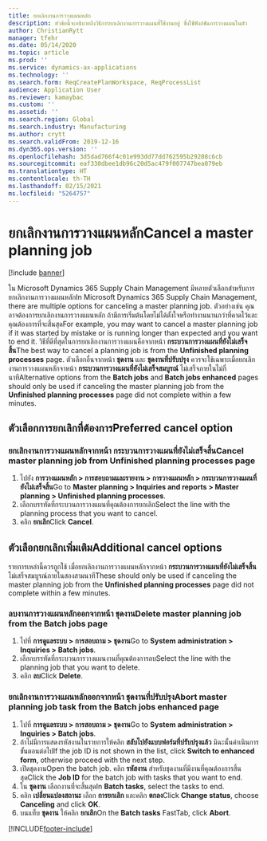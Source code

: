 ```yaml
---
title: ยกเลิกงานการวางแผนหลัก
description: หัวข้อนี้จะอธิบายถึงวิธีการยกเลิกงานการวางแผนที่ใช้งานอยู่ ซึ่งใช้ฟังก์ชันการวางแผนในตัว
author: ChristianRytt
manager: tfehr
ms.date: 05/14/2020
ms.topic: article
ms.prod: ''
ms.service: dynamics-ax-applications
ms.technology: ''
ms.search.form: ReqCreatePlanWorkspace, ReqProcessList
audience: Application User
ms.reviewer: kamaybac
ms.custom: ''
ms.assetid: ''
ms.search.region: Global
ms.search.industry: Manufacturing
ms.author: crytt
ms.search.validFrom: 2019-12-16
ms.dyn365.ops.version: ''
ms.openlocfilehash: 3d5dad766f4c01e993dd77dd762595b29208c6cb
ms.sourcegitcommit: eaf330dbee1db96c20d5ac479f007747bea079eb
ms.translationtype: HT
ms.contentlocale: th-TH
ms.lasthandoff: 02/15/2021
ms.locfileid: "5264757"
---
```

# <a name="cancel-a-master-planning-job"></a><span data-ttu-id="a4189-103">ยกเลิกงานการวางแผนหลัก</span><span class="sxs-lookup"><span data-stu-id="a4189-103">Cancel a master planning job</span></span>

[!include [banner](../includes/banner.md)]

<span data-ttu-id="a4189-104">ใน Microsoft Dynamics 365 Supply Chain Management มีหลายตัวเลือกสำหรับการยกเลิกงานการวางแผนหลัก</span><span class="sxs-lookup"><span data-stu-id="a4189-104">In Microsoft Dynamics 365 Supply Chain Management, there are multiple options for canceling a master planning job.</span></span> <span data-ttu-id="a4189-105">ตัวอย่างเช่น คุณอาจต้องการยกเลิกงานการวางแผนหลัก ถ้ามีการเริ่มต้นโดยไม่ได้ตั้งใจหรือทำงานนานกว่าที่คาดไว้และคุณต้องการที่จะสิ้นสุด</span><span class="sxs-lookup"><span data-stu-id="a4189-105">For example, you may want to cancel a master planning job if it was started by mistake or is running longer than expected and you want to end it.</span></span> <span data-ttu-id="a4189-106">วิธีที่ดีที่สุดในการยกเลิกงานการวางแผนคือจากหน้า **กระบวนการวางแผนที่ยังไม่เสร็จสิ้น**</span><span class="sxs-lookup"><span data-stu-id="a4189-106">The best way to cancel a planning job is from  the **Unfinished planning processes** page.</span></span> <span data-ttu-id="a4189-107">ตัวเลือกอื่นจากหน้า **ชุดงาน** และ **ชุดงานที่ปรับปรุง** ควรจะใช้เฉพาะเมื่อยกเลิกงานการวางแผนหลักจาหน้า **กระบวนการวางแผนที่ยังไม่เสร็จสมบูรณ์** ไม่เสร็จภายในไม่กี่นาที</span><span class="sxs-lookup"><span data-stu-id="a4189-107">Alternative options from the **Batch jobs** and **Batch jobs enhanced** pages should only be used if canceling the master planning job from the **Unfinished planning processes** page did not complete within a few minutes.</span></span>

## <a name="preferred-cancel-option"></a><span data-ttu-id="a4189-108">ตัวเลือกการยกเลิกที่ต้องการ</span><span class="sxs-lookup"><span data-stu-id="a4189-108">Preferred cancel option</span></span>
### <a name="cancel-master-planning-job-from-unfinished-planning-processes-page"></a><span data-ttu-id="a4189-109">ยกเลิกงานการวางแผนหลักจากหน้า **กระบวนการวางแผนที่ยังไม่เสร็จสิ้น**</span><span class="sxs-lookup"><span data-stu-id="a4189-109">Cancel master planning job from **Unfinished planning processes** page</span></span>
1. <span data-ttu-id="a4189-110">ไปยัง **การวางแผนหลัก > การสอบถามและรายงาน > การวางแผนหลัก > กระบวนการวางแผนที่ยังไม่เสร็จสิ้น**</span><span class="sxs-lookup"><span data-stu-id="a4189-110">Go to **Master planning > Inquiries and reports > Master planning > Unfinished planning processes**.</span></span>
2. <span data-ttu-id="a4189-111">เลือกบรรทัดที่กระบวนการวางแผนที่คุณต้องการยกเลิก</span><span class="sxs-lookup"><span data-stu-id="a4189-111">Select the line with the planning process that you want to cancel.</span></span>
3. <span data-ttu-id="a4189-112">คลิก **ยกเลิก**</span><span class="sxs-lookup"><span data-stu-id="a4189-112">Click **Cancel**.</span></span>

## <a name="additional-cancel-options"></a><span data-ttu-id="a4189-113">ตัวเลือกยกเลิกเพิ่มเติม</span><span class="sxs-lookup"><span data-stu-id="a4189-113">Additional cancel options</span></span>
<span data-ttu-id="a4189-114">รายการเหล่านี้ควรถูกใช้ เมื่อยกเลิกงานการวางแผนหลักจากหน้า **กระบวนการวางแผนที่ยังไม่เสร็จสิ้น** ไม่เสร็จสมบูรณ์ภายในสองสามนาที</span><span class="sxs-lookup"><span data-stu-id="a4189-114">These should only be used if canceling the master planning job from the **Unfinished planning processes** page did not complete within a few minutes.</span></span>

### <a name="delete-master-planning-job-from-the-batch-jobs-page"></a><span data-ttu-id="a4189-115">ลบงานการวางแผนหลักออกจากหน้า **ชุดงาน**</span><span class="sxs-lookup"><span data-stu-id="a4189-115">Delete master planning job from the **Batch jobs** page</span></span>
1. <span data-ttu-id="a4189-116">ไปที่ **การดูแลระบบ > การสอบถาม > ชุดงาน**</span><span class="sxs-lookup"><span data-stu-id="a4189-116">Go to **System administration > Inquiries > Batch jobs**.</span></span>
2. <span data-ttu-id="a4189-117">เลือกบรรทัดที่กระบวนการวางแผนงานที่คุณต้องการลบ</span><span class="sxs-lookup"><span data-stu-id="a4189-117">Select the line with the planning job that you want to delete.</span></span>
3. <span data-ttu-id="a4189-118">คลิก **ลบ**</span><span class="sxs-lookup"><span data-stu-id="a4189-118">Click **Delete**.</span></span>

### <a name="abort-master-planning-job-task-from-the-batch-jobs-enhanced-page"></a><span data-ttu-id="a4189-119">ยกเลิกงานการวางแผนหลักออกจากหน้า **ชุดงานที่ปรับปรุง**</span><span class="sxs-lookup"><span data-stu-id="a4189-119">Abort master planning job task from the **Batch jobs enhanced** page</span></span>
1. <span data-ttu-id="a4189-120">ไปที่ **การดูแลระบบ > การสอบถาม > ชุดงาน**</span><span class="sxs-lookup"><span data-stu-id="a4189-120">Go to **System administration > Inquiries > Batch jobs**.</span></span>
2. <span data-ttu-id="a4189-121">ถ้าไม่มีการแสดงรหัสงานในรายการให้คลิก **สลับไปยังแบบฟอร์มที่ปรับปรุงแล้ว** มิฉะนั้นดำเนินการขั้นตอนต่อไป</span><span class="sxs-lookup"><span data-stu-id="a4189-121">If the job ID is not shown in the list, click **Switch to enhanced form**, otherwise proceed with the next step.</span></span>
3. <span data-ttu-id="a4189-122">เปิดชุดงาน</span><span class="sxs-lookup"><span data-stu-id="a4189-122">Open the batch job.</span></span> <span data-ttu-id="a4189-123">คลิก **รหัสงาน** สำหรับชุดงานที่มีงานที่คุณต้องการสิ้นสุด</span><span class="sxs-lookup"><span data-stu-id="a4189-123">Click the **Job ID** for the batch job with tasks that you want to end.</span></span>
4. <span data-ttu-id="a4189-124">ใน **ชุดงาน** เลือกงานที่จะสิ้นสุด</span><span class="sxs-lookup"><span data-stu-id="a4189-124">In **Batch tasks**, select the tasks to end.</span></span>
5. <span data-ttu-id="a4189-125">คลิก **เปลี่ยนแปลงสถานะ** เลือก **การยกเลิก** และคลิก **ตกลง**</span><span class="sxs-lookup"><span data-stu-id="a4189-125">Click **Change status**, choose **Canceling** and click **OK**.</span></span>
6. <span data-ttu-id="a4189-126">บนแท็บ **ชุดงาน** ให้คลิก **ยกเลิก**</span><span class="sxs-lookup"><span data-stu-id="a4189-126">On the **Batch tasks** FastTab, click **Abort**.</span></span>


[!INCLUDE[footer-include](../../includes/footer-banner.md)]